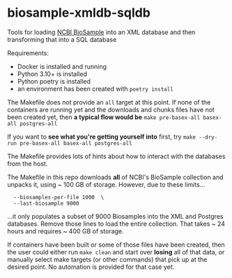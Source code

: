 # biosample-xmldb-sqldb
Tools for loading [NCBI BioSample](https://www.ncbi.nlm.nih.gov/biosample) into an XML database and then transforming that into a SQL database

Requirements:
- Docker is installed and running
- Python 3.10+ is installed
- Python poetry is installed
- an environment has been created with `poetry install`

The Makefile does not provide an `all` target at this point.
If none of the containers are running yet and the downloads and chunks files have not been created yet,
then **a typical flow would be** `make pre-basex-all basex-all postgres-all`

If you want to **see what you're getting yourself into** first, try `make --dry-run pre-basex-all basex-all postgres-all`

The Makefile provides lots of hints about how to interact with the databases from the host.

The Makefile in this repo downloads **all** of NCBI's BioSample collection and unpacks it, using ~ 100 GB of storage. However, due to these limits...

```shell
  --biosamples-per-file 1000  \
  --last-biosample 9000
```

...it only populates a subset of 9000 Biosamples into the XML and Postgres databases. Remove those lines to load the entire collection. That takes ~ 24 hours and requires ~ 400 GB of storage.

If containers have been built or some of those files have been created, then the user could either run `make clean` and start over **losing** all of that data,
or manually select make targets (or other commands) that pick up at the desired point. No automation is provided for that case yet.
